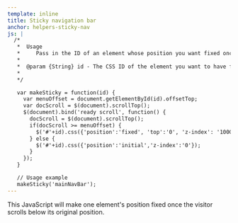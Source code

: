 ```yaml
---
template: inline
title: Sticky navigation bar
anchor: helpers-sticky-nav
js: |
  /*
   *  Usage
   *     Pass in the ID of an element whose position you want fixed once the visitor scrolls past the element's initial position.  If the visitor scrolls up again, the element will take on its original position.
   *
   *  @param {String} id - The CSS ID of the element you want to have fixed position.
   *
   */

   var makeSticky = function(id) {
     var menuOffset = document.getElementById(id).offsetTop;
     var docScroll = $(document).scrollTop();
     $(document).bind('ready scroll', function() {
       docScroll = $(document).scrollTop();
       if(docScroll >= menuOffset) {
         $('#'+id).css({'position':'fixed', 'top':'0', 'z-index': '1000'});
       } else {
         $('#'+id).css({'position':'initial','z-index':'0'});
       }
     });
   }

   // Usage example
   makeSticky('mainNavBar');
---
```


This JavaScript will make one element's position fixed once the visitor scrolls below its original position.
